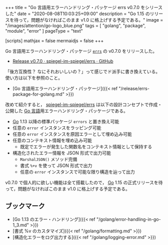 +++
title = "Go 言語用エラーハンドリング・パッケージ errs v0.7.0 をシリースした"
date =  "2020-08-08T10:03:25+09:00"
description = "Go 1.15 のリリースを待って，問題がなければこのまま v1.0 に格上げする予定である。"
image = "/images/attention/go-logo_blue.png"
tags  = [ "golang", "package", "module", "error" ]
pageType = "text"

[scripts]
  mathjax = false
  mermaidjs = false
+++

Go 言語用エラーハンドリング・パッケージ [`errs`] の v0.7.0 をリリースした。

- [Release v0.7.0 · spiegel-im-spiegel/errs · GitHub](https://github.com/spiegel-im-spiegel/errs/releases/tag/v0.7.0)

「後方互換性？ なにそれおいしいの？」って感じでド派手に書き換えている。
使い方は以下を参照のこと。

- [Go 言語用エラーハンドリング・パッケージ]({{< ref "/release/errs-package-for-golang.md" >}})

改めて紹介すると， [spiegel-im-spiegel/errs][`errs`] は以下の設計コンセプトで作成・公開した [Go 言語][Go]用エラーハンドリング・パッケージである。

- [Go] 1.13 以降の標準パッケージ `errors` と置き換え可能
- 任意の `error` インスタンスをラッピング可能
- 任意の `error` インスタンスを原因エラーとして埋め込み可能
- 任意のコンテキスト情報を埋め込み可能
    - 既定でエラーが発生した関数名をコンテキスト情報として保持する
- 構造化されたエラー情報を JSON 形式で出力可能
    - `MarshalJSON()` メソッド完備
    - 書式 `%+v` を使って JSON 形式で出力
    - 任意の `error` インスタンスで可能な限り構造を辿って出力

v0.7.0 で個人的に欲しい機能は全て搭載したので， [Go] 1.15 の正式リリースを待って，問題がなければこのまま v1.0 に格上げする予定である。

## ブックマーク

- [Go 1.13 のエラー・ハンドリング]({{< ref "/golang/error-handling-in-go-1_3.md" >}})
- [書式 %v のカスタマイズ]({{< ref "/golang/formatting.md" >}})
- [構造化エラーをログ出力する]({{< ref "/golang/logging-error.md" >}})

[Go]: https://golang.org/ "The Go Programming Language"
[`errs`]: https://github.com/spiegel-im-spiegel/errs "spiegel-im-spiegel/errs: Error handling for Golang"
